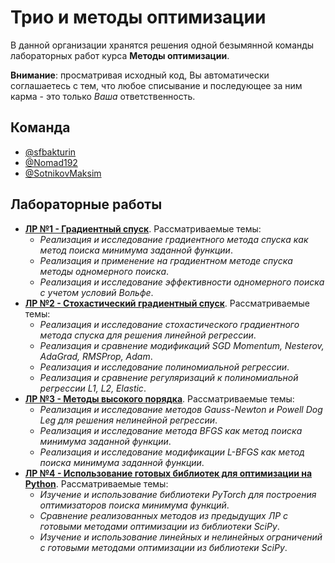 # Трио и методы оптимизации

В данной организации хранятся решения одной безымянной команды лабораторных работ курса **Методы оптимизации**.

**Внимание**: просматривая исходный код, Вы автоматически соглашаетесь с тем, что любое списывание и последующее за ним карма - это только *Ваша* ответственность.

## Команда

* [@sfbakturin](https://github.com/sfbakturin)
* [@Nomad192](https://github.com/Nomad192)
* [@SotnikovMaksim](https://github.com/SotnikovMaksim)

## Лабораторные работы

* [**ЛР №1 - Градиентный спуск**](https://github.com/trio-at-optimization/optimization-lab1). Рассматриваемые темы:
  * *Реализация и исследование градиентного метода спуска как метод поиска минимума заданной функции*.
  * *Реализация и применение на градиентном методе спуска методы одномерного поиска*.
  * *Реализация и исследование эффективности одномерного поиска с учетом условий Вольфе*.
* [**ЛР №2 - Стохастический градиентный спуск**](https://github.com/trio-at-optimization/optimization-lab2). Рассматриваемые темы:
  * *Реализация и исследование стохастического градиентного метода спуска для решения линейной регрессии*.
  * *Реализация и сравнение модификаций SGD Momentum, Nesterov, AdaGrad, RMSProp, Adam*.
  * *Реализация и исследование полиномиальной регрессии*.
  * *Реализация и сравнение регуляризаций к полиномиальной регрессии L1, L2, Elastic*.
* [**ЛР №3 - Методы высокого порядка**](https://github.com/trio-at-optimization/optimization-lab3). Рассматриваемые темы:
  * *Реализация и исследование методов Gauss-Newton и Powell Dog Leg для решения нелинейной регрессии*.
  * *Реализация и исследование метода BFGS как метод поиска минимума заданной функции*.
  * *Реализация и исследование модификации L-BFGS как метод поиска минимума заданной функции*.
* [**ЛР №4 - Использование готовых библиотек для оптимизации на Python**](https://github.com/trio-at-optimization/optimization-lab4). Рассматриваемые темы:
  * *Изучение и использование библиотеки PyTorch для построения оптимизаторов поиска минимума функций*.
  * *Сравнение реализованных методов из предыдущих ЛР с готовыми методами оптимизации из библиотеки SciPy*.
  * *Изучение и использование линейных и нелинейных ограничений с готовыми методами оптимизации из библиотеки SciPy*.
